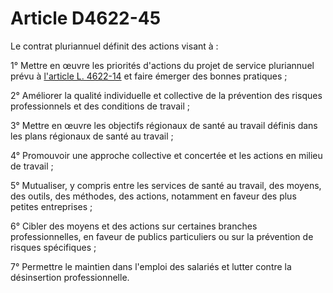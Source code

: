 # Article D4622-45

Le contrat pluriannuel définit des actions visant à : 

1° Mettre en œuvre les priorités d'actions du projet de service pluriannuel prévu à [l'article L. 4622-14][1] et faire émerger des bonnes pratiques ; 

2° Améliorer la qualité individuelle et collective de la prévention des risques professionnels et des conditions de travail ; 

3° Mettre en œuvre les objectifs régionaux de santé au travail définis dans les plans régionaux de santé au travail ; 

4° Promouvoir une approche collective et concertée et les actions en milieu de travail ; 

5° Mutualiser, y compris entre les services de santé au travail, des moyens, des outils, des méthodes, des actions, notamment en faveur des plus petites entreprises ; 

6° Cibler des moyens et des actions sur certaines branches professionnelles, en faveur de publics particuliers ou sur la prévention de risques spécifiques ; 

7° Permettre le maintien dans l'emploi des salariés et lutter contre la désinsertion professionnelle.

 [1]: /affichCodeArticle.do?cidTexte=LEGITEXT000006072050&idArticle=LEGIARTI000006903315&dateTexte=&categorieLien=cid
